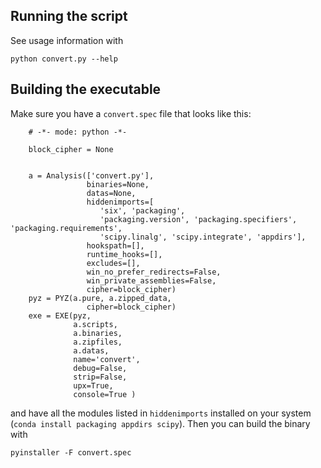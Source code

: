 ## Running the script

See usage information with
```
python convert.py --help
```


## Building the executable

Make sure you have a `convert.spec` file that looks like this:

```
    # -*- mode: python -*-

    block_cipher = None


    a = Analysis(['convert.py'],
                 binaries=None,
                 datas=None,
                 hiddenimports=[
                    'six', 'packaging', 
                    'packaging.version', 'packaging.specifiers', 'packaging.requirements', 
                    'scipy.linalg', 'scipy.integrate', 'appdirs'],
                 hookspath=[],
                 runtime_hooks=[],
                 excludes=[],
                 win_no_prefer_redirects=False,
                 win_private_assemblies=False,
                 cipher=block_cipher)
    pyz = PYZ(a.pure, a.zipped_data,
                 cipher=block_cipher)
    exe = EXE(pyz,
              a.scripts,
              a.binaries,
              a.zipfiles,
              a.datas,
              name='convert',
              debug=False,
              strip=False,
              upx=True,
              console=True )
```

and have all the modules listed in `hiddenimports` installed on your system (`conda install packaging appdirs scipy`). Then you can build the binary with

    pyinstaller -F convert.spec
